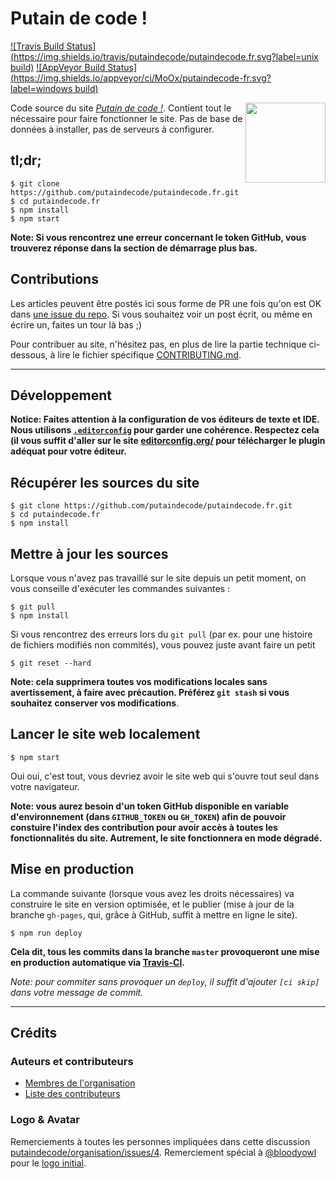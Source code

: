 # Putain de code !

[![Travis Build Status](https://img.shields.io/travis/putaindecode/putaindecode.fr.svg?label=unix build)](https://travis-ci.org/putaindecode/putaindecode.fr)
[![AppVeyor Build Status](https://img.shields.io/appveyor/ci/MoOx/putaindecode-fr.svg?label=windows build)](https://ci.appveyor.com/project/MoOx/putaindecode-fr)

<img align="right" alt="" src="https://github.com/putaindecode/putaindecode.fr/blob/master/content/images/p!-logo--no-bubble-512--trim.png" width="128">

Code source du site [_Putain de code !_](http://putaindecode.fr/).
Contient tout le nécessaire pour faire fonctionner le site.
Pas de base de données à installer, pas de serveurs à configurer.

## tl;dr;

```console
$ git clone https://github.com/putaindecode/putaindecode.fr.git
$ cd putaindecode.fr
$ npm install
$ npm start
```

**Note: Si vous rencontrez une erreur concernant le token GitHub,
vous trouverez réponse dans la section de démarrage plus bas.**

## Contributions

Les articles peuvent être postés ici sous forme de PR une fois qu'on est OK dans
[une issue du repo](https://github.com/putaindecode/putaindecode.fr/issues).
Si vous souhaitez voir un post écrit, ou même en écrire un, faites un tour là
bas ;)

Pour contribuer au site, n'hésitez pas, en plus de lire la partie technique
ci-dessous, à lire le fichier spécifique [CONTRIBUTING.md](CONTRIBUTING.md).

---

## Développement

__Notice: Faites attention à la configuration de vos éditeurs de texte et IDE.  
Nous utilisons [`.editorconfig`](.editorconfig) pour garder une cohérence.
Respectez cela (il vous suffit d'aller sur le site
[editorconfig.org/](http://editorconfig.org/)
pour télécharger le plugin adéquat pour votre éditeur.__

## Récupérer les sources du site

```console
$ git clone https://github.com/putaindecode/putaindecode.fr.git
$ cd putaindecode.fr
$ npm install
```

## Mettre à jour les sources

Lorsque vous n'avez pas travaillé sur le site depuis un petit moment, on vous
conseille d'exécuter les commandes suivantes :

```console
$ git pull
$ npm install
```

Si vous rencontrez des erreurs lors du `git pull` (par ex. pour une histoire de
fichiers modifiés non commités), vous pouvez juste avant faire
un petit

```console
$ git reset --hard
```

__Note: cela supprimera toutes vos modifications locales sans avertissement, à
faire avec précaution.
Préférez `git stash` si vous souhaitez conserver vos modifications__.

## Lancer le site web localement

```console
$ npm start
```

Oui oui, c'est tout, vous devriez avoir le site web qui s'ouvre tout seul dans
votre navigateur.

**Note:
vous aurez besoin d'un token GitHub disponible en variable d'environnement
(dans `GITHUB_TOKEN` ou `GH_TOKEN`) afin de pouvoir constuire l'index des
contribution pour avoir accès à toutes les fonctionnalités du site.
Autrement, le site fonctionnera en mode dégradé.**


## Mise en production

La commande suivante (lorsque vous avez les droits nécessaires) va construire le
site en version optimisée, et le publier
(mise à jour de la branche  `gh-pages`, qui, grâce à GitHub, suffit à mettre en
ligne le site).

```console
$ npm run deploy
```

**Cela dit, tous les commits dans la branche `master` provoqueront une mise en
production automatique via [Travis-CI](https://travis-ci.org/).**

_Note: pour commiter sans provoquer un `deploy`, il suffit d'ajouter `[ci skip]`
dans votre message de commit._

---

## Crédits

### Auteurs et contributeurs

* [Membres de l'organisation](https://github.com/putaindecode?tab=members)
* [Liste des contributeurs](https://github.com/putaindecode/putaindecode.fr/graphs/contributors)

### Logo & Avatar

Remerciements à toutes les personnes impliquées dans cette discussion [putaindecode/organisation/issues/4](https://github.com/putaindecode/organisation/issues/4).
Remerciement spécial à [@bloodyowl](https://github.com/bloodyowl) pour le
[logo initial](https://github.com/putaindecode/putaindecode.fr/blob/3324cbe7637dacd1f42a412c1085431a2d551928/src/assets/_images/p!-logos.png).
